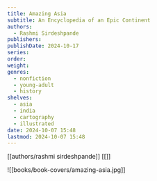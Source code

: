 ```yaml
---
title: Amazing Asia
subtitle: An Encyclopedia of an Epic Continent
authors:
  - Rashmi Sirdeshpande
publishers: 
publishDate: 2024-10-17
series: 
order: 
weight: 
genres:
  - nonfiction
  - young-adult
  - history
shelves:
  - asia
  - india
  - cartography
  - illustrated
date: 2024-10-07 15:48
lastmod: 2024-10-07 15:48
---
```


[[authors/rashmi sirdeshpande]]
[[]]

![[books/book-covers/amazing-asia.jpg]]